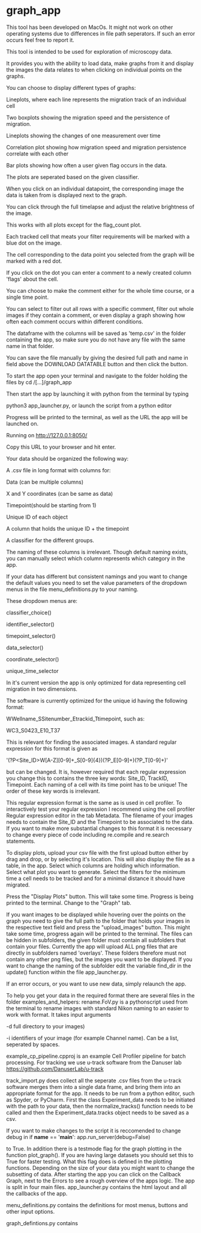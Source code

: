 # graph_app
This tool has been developed on MacOs. It might not work on other operating
systems due to differences in file path seperators. If such an error 
occurs feel free to report it.

This tool is intended to be used for exploration of microscopy data.

It provides you with the ability to load data, make graphs from it and display the images the data relates to
when clicking on individual points on the graphs.

You can choose to display different types of graphs:

Lineplots, where each line represents the migration track of an individual cell

Two boxplots showing the migration speed and the persistence of migration.

Lineplots showing the changes of one measurement over time

Correlation plot showing how migration speed and migration persistence correlate with each other

Bar plots showing how often a user given flag occurs in the data.

The plots are seperated based on the given classifier.

When you click on an individual datapoint, the corresponding image the data is taken from is displayed next to the graph.

You can click through the full timelapse and adjust the relative brightness of the image.

This works with all plots except for the flag_count plot.

Each tracked cell that meats your filter requirements will be marked with a blue dot on the image. 

The cell corresponding to the data point you selected from the graph will be marked with a red dot.


If you click on the dot you can enter a comment to a newly created column 'flags' about the cell.

You can choose to make the comment either for the whole time course, or a single time point.


You can select to filter out all rows with a specific comment, filter out whole images if they contain a comment,
or even display a graph showing how often each comment occurs within different conditions.

The dataframe with the columns will be saved as 'temp.csv' in the folder containing the app, so make sure you do not
have any file with the same name in that folder.

You can save the file manually by giving the desired full path and name in field above the DOWNLOAD DATATABLE 
button and then click the button.


To start the app open your terminal and navigate to the folder holding the files by 
cd /[...]/graph_app

Then start the app by launching it with python from the terminal by typing

python3 app_launcher.py, or launch the script from a python editor

Progress will be printed to the terminal, as well as the URL the app will be launched on.

Running on http://127.0.0.1:8050/

Copy this URL to your browser and hit enter. 




Your data should be organized the following way:

A .csv file in long format with columns for:

Data (can be multiple columns)

X and Y coordinates (can be same as data)

Timepoint(should be starting from 1)

Unique ID of each object

A column that holds the unique ID + the timepoint

A classifier for the different groups.



The naming of these columns is irrelevant. Though default naming exists, you can manually select which column 
represents which category in the app.

If your data has different but consistent namings and you want to change the default values 
you need to set the value parameters of the dropdown menus in the file menu_definitions.py to your naming.

These dropdown menus are:

classifier_choice()

identifier_selector()

timepoint_selector()

data_selector()

coordinate_selector()

unique_time_selector


In it's current version the app is only optimized for data representing cell migration in two dimensions.

The software is currently optimized for the unique id having the following format:

WWellname_SSitenumber_Etrackid_Ttimepoint, such as:

WC3_S0423_E10_T37

This is relevant for finding the associated images.
A standard regular expression for this format is given as 

'(?P<Site_ID>W[A-Z][0-9]+_S[0-9]{4})(?P<TrackID>_E[0-9]+)(?P<Timepoint>_T[0-9]+)'

but can be changed.
It is, however required that each regular expression you change this to contains the three key words:
Site_ID, TrackID, Timepoint. 
Each naming of a cell with its time point has to be unique!
The order of these key words is irrelevant.

This regular expression format is the same as is used in cell profiler. 
To interactively test your regular expression I recommend using the cell profiler
Regular expression editor in the tab Metadata.
The filename of your images needs to contain the Site_ID and the Timepoint to be associated to the data.
If you want to make more substantial changes to this format  it is necessary to change every piece of code including re.compile
and re.search statements. 


To display plots, upload your csv file with the first upload button either by drag and drop, or by selecting
it's location.
This will also display the file as a table, in the app.
Select which columns are holding which information.
Select what plot you want to generate.
Select the filters for the minimum time a cell needs to be tracked and for a minimal distance it should have migrated.

Press the "Display Plots" button.
This will take some time. Progress is being printed to the terminal.
Change to the "Graph" tab.

If you want images to be displayed while hovering over the points on the graph you need to give the full path to the folder
that holds your images in the respective text field and press the "upload_images" button.
This might take some time, progress again will be printed to the terminal.
The files can be hidden in subfolders, the given folder must contain all subfolders that contain your files.
Currently the app will upload ALL png files that are directly in subfolders named 'overlays'. These folders therefore
must not contain any other png files, but the images you want to be displayed.
If you want to change the naming of the subfolder edit the variable find_dir in the update() function within 
the file app_launcher.py.


If an error occurs, or you want to use new data, simply relaunch the app.


To help you get your data in the required format there are several files
in the folder examples_and_helpers:
rename.FoV.py is a pythonscript used from the terminal to rename images with standard Nikon naming to an easier to work with format.
It takes input arguments

-d full directory to your images)

-i identifiers of your image (for example Channel name). Can be a list, seperated by spaces.


example_cp_pipeline.cpproj is an example Cell Profiler pipeline for batch processing.
For tracking we use u-track software from the Danuser lab 
https://github.com/DanuserLab/u-track

track_import.py does collect all the seperate .csv files from the u-track software merges them into a single data frame,
and bring them into an appropriate format for the app.
It needs to be run from a python editor, such as Spyder, or PyCharm.
First the class Experiment_data needs to be initiated with the path to your data, 
then the normalize_tracks() function needs to be called and then the Experiment_data.tracks object
needs to be saved as a csv.


If you want to make changes to the script it is reccomended to change debug in 
if __name__ == '__main__':
    app.run_server(debug=False)

to True. In addition there is a testmode flag for the graph plotting in the function plot_graph(). 
If you are having large datasets you should set this to True for faster testing.
What this flag does is defined in the plotting functions. Depending on the size of your data 
you might want to change the subsetting of data. 
After starting the app you can click on the Callback Graph, next to the Errors to see a rough overview of the apps logic.
The app is split in four main files.
app_launcher.py contains the html layout and all the callbacks of the app.

menu_definitions.py contains the definitions for most menus, buttons and other input options.

graph_defintions.py contains 